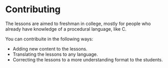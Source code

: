 # Contributing
The lessons are aimed to freshman in college, mostly for people who already have knowledge of a procedural language, like C.

You can contribuite in the following ways:
- Adding new content to the lessons.
- Translating the lessons to any language.
- Correcting the lessons to a more understanding format to the students.
